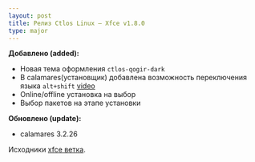 ```yaml
---
layout: post
title: Релиз Ctlos Linux — Xfce v1.8.0
type: major
---
```


**Добавлено (added):**

- Новая тема оформления `ctlos-qogir-dark`
- В calamares(установщик) добавлена возможность переключения языка `alt+shift` [video](https://www.youtube.com/watch?v=3DMCwhOGNFE)
- Online/offline установка на выбор
- Выбор пакетов на этапе установки

**Обновлено (update):**

- calamares 3.2.26

Исходники [xfce ветка](https://github.com/ctlos/ctlosiso/tree/2f8e624e90244879a57be96aabcc565c5a085ec6).
